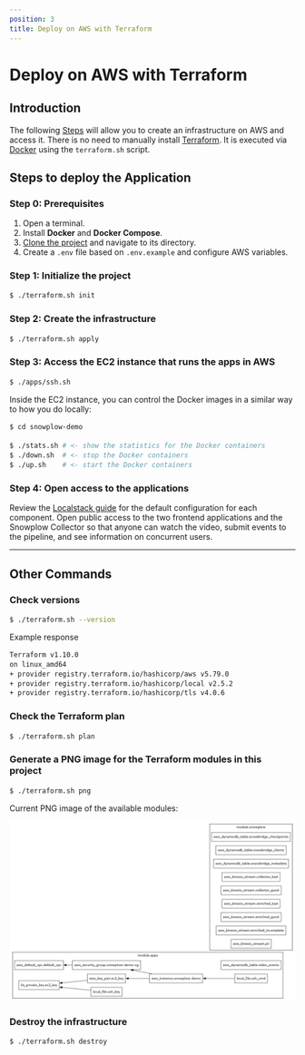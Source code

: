 ```yaml
---
position: 3
title: Deploy on AWS with Terraform
---
```


# Deploy on AWS with Terraform

## Introduction

The following [Steps](#steps) will allow you to create an infrastructure on AWS and access it. There is no need to manually install [Terraform](https://www.terraform.io/). It is executed via [Docker](https://www.docker.com/) using the `terraform.sh` script.

## Steps to deploy the Application

### Step 0: Prerequisites

1. Open a terminal.
2. Install **Docker** and **Docker Compose**.
3. [Clone the project](https://github.com/snowplow-incubator/live-viewer-profiles) and navigate to its directory.
4. Create a `.env` file based on `.env.example` and configure AWS variables.


### Step 1: Initialize the project

```bash
$ ./terraform.sh init
```

### Step 2: Create the infrastructure

```bash
$ ./terraform.sh apply
```

### Step 3: Access the EC2 instance that runs the apps in AWS

```bash
$ ./apps/ssh.sh
```

Inside the EC2 instance, you can control the Docker images in a similar way to how you do locally:

```bash
$ cd snowplow-demo

$ ./stats.sh # <- show the statistics for the Docker containers
$ ./down.sh  # <- stop the Docker containers
$ ./up.sh    # <- start the Docker containers
```

### Step 4: Open access to the applications

Review the [Localstack guide](/tutorials/kafka-live-viewer-profiles/quickstart-localstack) for the default configuration for each component. Open public access to the two frontend applications and the Snowplow Collector so that anyone can watch the video, submit events to the pipeline, and see information on concurrent users. 

---

## Other Commands

### Check versions

```bash
$ ./terraform.sh --version
```
Example response
```bash
Terraform v1.10.0
on linux_amd64
+ provider registry.terraform.io/hashicorp/aws v5.79.0
+ provider registry.terraform.io/hashicorp/local v2.5.2
+ provider registry.terraform.io/hashicorp/tls v4.0.6
```

### Check the Terraform plan

```bash
$ ./terraform.sh plan
```

### Generate a PNG image for the Terraform modules in this project

```bash
$ ./terraform.sh png
```

Current PNG image of the available modules:

![Terraform Modules](images/terraform.png)

### Destroy the infrastructure

```bash
$ ./terraform.sh destroy
```
